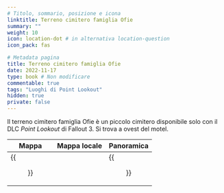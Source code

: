 ```yaml
---
# Titolo, sommario, posizione e icona
linktitle: Terreno cimitero famiglia Ofie
summary: ""
weight: 10
icon: location-dot # in alternativa location-question
icon_pack: fas

# Metadata pagina
title: Terreno cimitero famiglia Ofie
date: 2022-11-17
type: book # Non modificare
commentable: true
tags: "Luoghi di Point Lookout"
hidden: true
private: false 
---
```



Il terreno cimitero famiglia Ofie è un piccolo cimitero disponibile solo con il DLC *Point Lookout* di Fallout 3. Si trova a ovest del motel. 

| Mappa | Mappa locale | Panoramica |
| ----- | ------------ | ---------- |
| {{<figure src="fo3/Ofie_Clan_Plot_loc.webp">}}     |              |    {{<figure src="fo3/Ofie_Clan_Plot.webp">}}       | 

